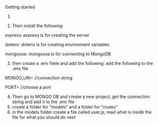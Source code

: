 Getting started

1. <!-- npm init -y : this creates the package JSON file -->

2. Then install the following: 

express: express is for creating the server

dotenv: dotenv is for creating environment variables

mongoose: mongoose is for connecting to MongoDB

<!-- npm i express mongoose morgan dotenv -->

3. then create a .env filele and add the following:
add the following to the .env file

MONGO_URI= //connection string

PORT= //choose a port

4. Then go to MONGO DB and create a new project, get the connection string and add it to the .env file
5. create a folder for "models" and a folder for "routes"
6. in the models folder create a file called user.js, read what is inside the file for what you should do next

